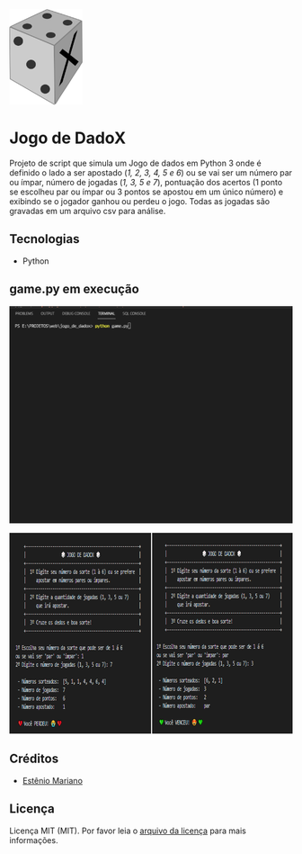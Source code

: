 <img src="jogo_de_dadox.png" alt="" width="130" height="170"> 

# Jogo de DadoX

Projeto de script que simula um Jogo de dados em Python 3 onde é definido o lado a ser apostado (_1, 2, 3, 4, 5 e 6_) ou se vai ser um número par ou ímpar, número de jogadas (_1, 3, 5 e 7_), pontuação dos acertos (1 ponto se escolheu par ou ímpar ou 3 pontos se apostou em um único número) e exibindo se o jogador ganhou ou perdeu o jogo. Todas as jogadas são gravadas em um arquivo csv para análise.

## Tecnologias

- Python

## game.py em execução

![alt text](https://github.com/emso-exe/Jogo_de_dadoX/blob/main/jogo_de_dadox.gif "Jogo de dadoX em execução (GIF)")

<img src="imagem_jogo_de_dadox.png" alt="" width="827" height="357"> 

## Créditos

- [Estênio Mariano](https://github.com/emso-exe)

## Licença

Licença MIT (MIT). Por favor leia o [arquivo da licença](LICENSE.md) para mais informações.